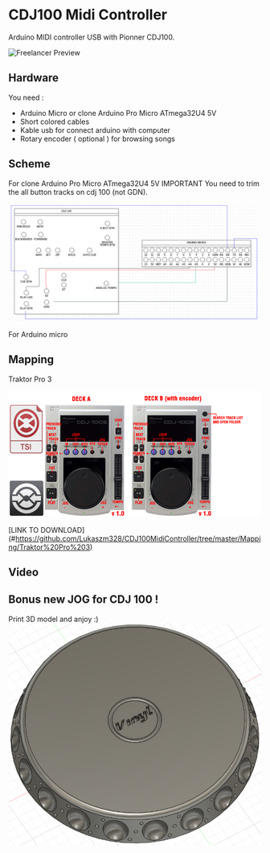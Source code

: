 # CDJ100 Midi Controller
Arduino MIDI controller USB with Pionner CDJ100.

![Freelancer Preview](https://github.com/Lukaszm328/ArduinoMidiControllerUsb/blob/master/CDJ100Arduino.png?raw=true)

## Hardware
You need :
- Arduino Micro or clone Arduino Pro Micro ATmega32U4 5V
- Short colored cables
- Kable usb for connect arduino with computer
- Rotary encoder ( optional ) for browsing songs

## Scheme
For clone Arduino Pro Micro ATmega32U4 5V
IMPORTANT
You need to trim the all button tracks on cdj 100 (not GDN).

![Freelancer Preview](https://github.com/Lukaszm328/CDJ100MidiController/blob/master/Arduino-scheme.png?raw=true)

For Arduino micro

## Mapping
Traktor Pro 3

![Freelancer Preview](https://github.com/Lukaszm328/CDJ100MidiController/blob/master/Images/CDJ-100-A-B-MAPPING.png?raw=true)

[LINK TO DOWNLOAD] (#https://github.com/Lukaszm328/CDJ100MidiController/tree/master/Mapping/Traktor%20Pro%203)
 
## Video

## Bonus new JOG for CDJ 100 !
Print 3D model and anjoy :)
![Freelancer Preview](https://github.com/Lukaszm328/CDJ100MidiController/blob/master/CDJ100-new-jog.png?raw=true)

